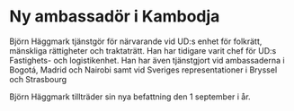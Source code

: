 # Ny ambassadör i Kambodja

Björn Häggmark tjänstgör för närvarande vid UD:s enhet för folkrätt, mänskliga rättigheter och traktaträtt. Han har tidigare varit chef för UD:s Fastighets\- och logistikenhet. Han har även tjänstgjort vid ambassaderna i Bogotá, Madrid och Nairobi samt vid Sveriges representationer i Bryssel och Strasbourg

Björn Häggmark tillträder sin nya befattning den 1 september i år.
